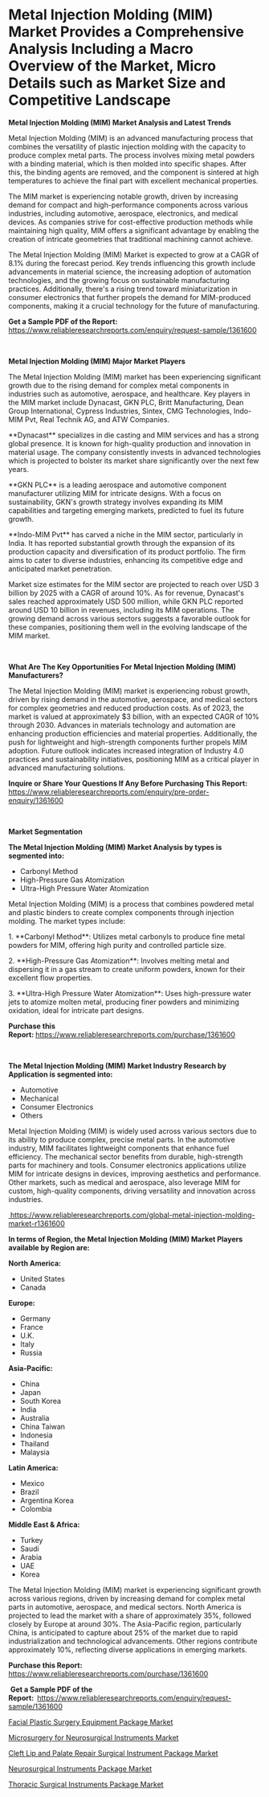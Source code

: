 <p><h1>Metal Injection Molding (MIM) Market Provides a Comprehensive Analysis Including a Macro Overview of the Market, Micro Details such as Market Size and Competitive Landscape</h1></p><p><strong>Metal Injection Molding (MIM) Market Analysis and Latest Trends</strong></p>
<p><p>Metal Injection Molding (MIM) is an advanced manufacturing process that combines the versatility of plastic injection molding with the capacity to produce complex metal parts. The process involves mixing metal powders with a binding material, which is then molded into specific shapes. After this, the binding agents are removed, and the component is sintered at high temperatures to achieve the final part with excellent mechanical properties.</p><p>The MIM market is experiencing notable growth, driven by increasing demand for compact and high-performance components across various industries, including automotive, aerospace, electronics, and medical devices. As companies strive for cost-effective production methods while maintaining high quality, MIM offers a significant advantage by enabling the creation of intricate geometries that traditional machining cannot achieve.</p><p>The Metal Injection Molding (MIM) Market is expected to grow at a CAGR of 8.1% during the forecast period. Key trends influencing this growth include advancements in material science, the increasing adoption of automation technologies, and the growing focus on sustainable manufacturing practices. Additionally, there's a rising trend toward miniaturization in consumer electronics that further propels the demand for MIM-produced components, making it a crucial technology for the future of manufacturing.</p></p>
<p><strong>Get a Sample PDF of the Report:&nbsp;</strong> <a href="https://www.reliableresearchreports.com/enquiry/request-sample/1361600?utm_campaign=7&utm_medium=2&utm_source=Github&utm_content=ia&utm_term=22032025&utm_id=metal-injection-molding-mim">https://www.reliableresearchreports.com/enquiry/request-sample/1361600</a></p>
<p>&nbsp;</p>
<p><strong>Metal Injection Molding (MIM) Major Market Players</strong></p>
<p><p>The Metal Injection Molding (MIM) market has been experiencing significant growth due to the rising demand for complex metal components in industries such as automotive, aerospace, and healthcare. Key players in the MIM market include Dynacast, GKN PLC, Britt Manufacturing, Dean Group International, Cypress Industries, Sintex, CMG Technologies, Indo-MIM Pvt, Real Technik AG, and ATW Companies.</p><p>**Dynacast** specializes in die casting and MIM services and has a strong global presence. It is known for high-quality production and innovation in material usage. The company consistently invests in advanced technologies which is projected to bolster its market share significantly over the next few years.</p><p>**GKN PLC** is a leading aerospace and automotive component manufacturer utilizing MIM for intricate designs. With a focus on sustainability, GKN's growth strategy involves expanding its MIM capabilities and targeting emerging markets, predicted to fuel its future growth.</p><p>**Indo-MIM Pvt** has carved a niche in the MIM sector, particularly in India. It has reported substantial growth through the expansion of its production capacity and diversification of its product portfolio. The firm aims to cater to diverse industries, enhancing its competitive edge and anticipated market penetration.</p><p>Market size estimates for the MIM sector are projected to reach over USD 3 billion by 2025 with a CAGR of around 10%. As for revenue, Dynacast's sales reached approximately USD 500 million, while GKN PLC reported around USD 10 billion in revenues, including its MIM operations. The growing demand across various sectors suggests a favorable outlook for these companies, positioning them well in the evolving landscape of the MIM market.</p></p>
<p>&nbsp;</p>
<p><strong>What Are The Key Opportunities For Metal Injection Molding (MIM) Manufacturers?</strong></p>
<p><p>The Metal Injection Molding (MIM) market is experiencing robust growth, driven by rising demand in the automotive, aerospace, and medical sectors for complex geometries and reduced production costs. As of 2023, the market is valued at approximately $3 billion, with an expected CAGR of 10% through 2030. Advances in materials technology and automation are enhancing production efficiencies and material properties. Additionally, the push for lightweight and high-strength components further propels MIM adoption. Future outlook indicates increased integration of Industry 4.0 practices and sustainability initiatives, positioning MIM as a critical player in advanced manufacturing solutions.</p></p>
<p><strong>Inquire or Share Your Questions If Any Before Purchasing This Report:</strong> <a href="https://www.reliableresearchreports.com/enquiry/pre-order-enquiry/1361600?utm_campaign=7&utm_medium=2&utm_source=Github&utm_content=ia&utm_term=22032025&utm_id=metal-injection-molding-mim">https://www.reliableresearchreports.com/enquiry/pre-order-enquiry/1361600</a></p>
<p>&nbsp;</p>
<p><strong>Market Segmentation</strong></p>
<p><strong>The Metal Injection Molding (MIM) Market Analysis by types is segmented into:</strong></p>
<p><ul><li>Carbonyl Method</li><li>High-Pressure Gas Atomization</li><li>Ultra-High Pressure Water Atomization</li></ul></p>
<p><p>Metal Injection Molding (MIM) is a process that combines powdered metal and plastic binders to create complex components through injection molding. The market types include: </p><p>1. **Carbonyl Method**: Utilizes metal carbonyls to produce fine metal powders for MIM, offering high purity and controlled particle size.</p><p>2. **High-Pressure Gas Atomization**: Involves melting metal and dispersing it in a gas stream to create uniform powders, known for their excellent flow properties.</p><p>3. **Ultra-High Pressure Water Atomization**: Uses high-pressure water jets to atomize molten metal, producing finer powders and minimizing oxidation, ideal for intricate part designs.</p></p>
<p><strong>Purchase this Report:&nbsp;</strong><a href="https://www.reliableresearchreports.com/purchase/1361600?utm_campaign=7&utm_medium=2&utm_source=Github&utm_content=ia&utm_term=22032025&utm_id=metal-injection-molding-mim">https://www.reliableresearchreports.com/purchase/1361600</a></p>
<p>&nbsp;</p>
<p><strong>The Metal Injection Molding (MIM) Market Industry Research by Application is segmented into:</strong></p>
<p><ul><li>Automotive</li><li>Mechanical</li><li>Consumer Electronics</li><li>Others</li></ul></p>
<p><p>Metal Injection Molding (MIM) is widely used across various sectors due to its ability to produce complex, precise metal parts. In the automotive industry, MIM facilitates lightweight components that enhance fuel efficiency. The mechanical sector benefits from durable, high-strength parts for machinery and tools. Consumer electronics applications utilize MIM for intricate designs in devices, improving aesthetics and performance. Other markets, such as medical and aerospace, also leverage MIM for custom, high-quality components, driving versatility and innovation across industries.</p></p>
<p><a href="https://www.reliableresearchreports.com/global-metal-injection-molding-market-r1361600?utm_campaign=7&utm_medium=2&utm_source=Github&utm_content=ia&utm_term=22032025&utm_id=metal-injection-molding-mim">&nbsp;https://www.reliableresearchreports.com/global-metal-injection-molding-market-r1361600</a></p>
<p><strong>In terms of Region, the Metal Injection Molding (MIM) Market Players available by Region are:</strong></p>
<p>
    <p> <strong> North America: </strong>
        <ul>
            <li>United States</li>
            <li>Canada</li>
        </ul>
        </p> 
    <p> <strong> Europe: </strong>
        <ul>
            <li>Germany</li>
            <li>France</li>
            <li>U.K.</li>
            <li>Italy</li>
            <li>Russia</li>
        </ul>
        </p> 
    <p> <strong> Asia-Pacific: </strong>
        <ul>
            <li>China</li>
            <li>Japan</li>
            <li>South Korea</li>
            <li>India</li>
            <li>Australia</li>
            <li>China Taiwan</li>
            <li>Indonesia</li>
            <li>Thailand</li>
            <li>Malaysia</li>
        </ul>
        </p> 
    <p> <strong> Latin America: </strong>
        <ul>
            <li>Mexico</li>
            <li>Brazil</li>
            <li>Argentina Korea</li>
            <li>Colombia</li>
        </ul>
        </p> 
    <p> <strong> Middle East & Africa: </strong>
        <ul>
            <li>Turkey</li>
            <li>Saudi</li>
            <li>Arabia</li>
            <li>UAE</li>
            <li>Korea</li>
        </ul>
    </p>
    </p>
<p><p>The Metal Injection Molding (MIM) market is experiencing significant growth across various regions, driven by increasing demand for complex metal parts in automotive, aerospace, and medical sectors. North America is projected to lead the market with a share of approximately 35%, followed closely by Europe at around 30%. The Asia-Pacific region, particularly China, is anticipated to capture about 25% of the market due to rapid industrialization and technological advancements. Other regions contribute approximately 10%, reflecting diverse applications in emerging markets.</p></p>
<p><strong>Purchase this Report: </strong><a href="https://www.reliableresearchreports.com/purchase/1361600?utm_campaign=7&utm_medium=2&utm_source=Github&utm_content=ia&utm_term=22032025&utm_id=metal-injection-molding-mim">https://www.reliableresearchreports.com/purchase/1361600</a></p>
<p>&nbsp;<strong>Get a Sample PDF of the Report:&nbsp;&nbsp;</strong><a href="https://www.reliableresearchreports.com/enquiry/request-sample/1361600?utm_campaign=7&utm_medium=2&utm_source=Github&utm_content=ia&utm_term=22032025&utm_id=metal-injection-molding-mim">https://www.reliableresearchreports.com/enquiry/request-sample/1361600</a></p>
<p><strong></strong></p>
<p><p><a href="https://github.com/vigatoimrene04/Market-Research-Report-List-1/blob/main/facial-plastic-surgery-equipment-package-market.md?utm_campaign=7&utm_medium=2&utm_source=Github&utm_content=ia&utm_term=22032025&utm_id=metal-injection-molding-mim">Facial Plastic Surgery Equipment Package Market</a></p><p><a href="https://github.com/joubehobock75/Market-Research-Report-List-1/blob/main/microsurgery-for-neurosurgical-instruments-market.md?utm_campaign=7&utm_medium=2&utm_source=Github&utm_content=ia&utm_term=22032025&utm_id=metal-injection-molding-mim">Microsurgery for Neurosurgical Instruments Market</a></p><p><a href="https://github.com/gasiorgary79/Market-Research-Report-List-1/blob/main/cleft-lip-and-palate-repair-surgical-instrument-package-market.md?utm_campaign=7&utm_medium=2&utm_source=Github&utm_content=ia&utm_term=22032025&utm_id=metal-injection-molding-mim">Cleft Lip and Palate Repair Surgical Instrument Package Market</a></p><p><a href="https://github.com/ozolsgasko02/Market-Research-Report-List-1/blob/main/neurosurgical-instruments-package-market.md?utm_campaign=7&utm_medium=2&utm_source=Github&utm_content=ia&utm_term=22032025&utm_id=metal-injection-molding-mim">Neurosurgical Instruments Package Market</a></p><p><a href="https://github.com/supashcriana/Market-Research-Report-List-1/blob/main/thoracic-surgical-instruments-package-market.md?utm_campaign=7&utm_medium=2&utm_source=Github&utm_content=ia&utm_term=22032025&utm_id=metal-injection-molding-mim">Thoracic Surgical Instruments Package Market</a></p></p>